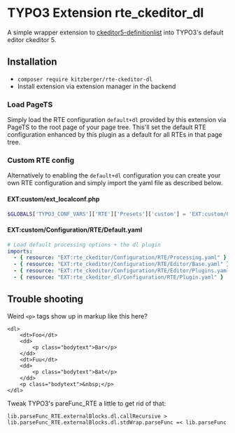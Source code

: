 # TYPO3 Extension rte\_ckeditor\_dl

A simple wrapper extension to [ckeditor5-definitionlist](https://github.com/kitzberger/ckeditor5-definitionlist) into TYPO3's default editor ckeditor 5.

## Installation

* `composer require kitzberger/rte-ckeditor-dl`
* Install extension via extension manager in the backend

### Load PageTS

Simply load the RTE configuration `default+dl` provided by this extension via PageTS to the root page of your page tree. This'll set the default RTE configuration enhanced by this plugin as a default for all RTEs in that page tree.

### Custom RTE config

Alternatively to enabling the `default+dl` configuration you can create your own RTE configuration and simply import the yaml file as described below.

#### EXT:custom/ext\_localconf.php
```php
$GLOBALS['TYPO3_CONF_VARS']['RTE']['Presets']['custom'] = 'EXT:custom/Configuration/RTE/Default.yaml';
```

#### EXT:custom/Configuration/RTE/Default.yaml
```yaml
# Load default processing options + the dl plugin
imports:
  - { resource: "EXT:rte_ckeditor/Configuration/RTE/Processing.yaml" }
  - { resource: "EXT:rte_ckeditor/Configuration/RTE/Editor/Base.yaml" }
  - { resource: "EXT:rte_ckeditor/Configuration/RTE/Editor/Plugins.yaml" }
  - { resource: "EXT:rte_ckeditor_dl/Configuration/RTE/Plugin.yaml" }
```

## Trouble shooting

Weird `<p>` tags show up in markup like this here?

```
<dl>
	<dt>Foo</dt>
	<dd>
		<p class="bodytext">Bar</p>
	</dd>
	<dt>Fuu</dt>
	<dd>
		<p class="bodytext">Bat</p>
	</dd>
	<p class="bodytext">&nbsp;</p>
</dl>
```

Tweak TYPO3's pareFunc\_RTE a little to get rid of that:

```
lib.parseFunc_RTE.externalBlocks.dl.callRecursive >
lib.parseFunc_RTE.externalBlocks.dl.stdWrap.parseFunc =< lib.parseFunc
```
